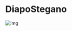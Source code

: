 # DiapoStegano

![img](https://raw.githubusercontent.com/Zeecka/DiapoStegano/master/Scripts/Lenna.png)

